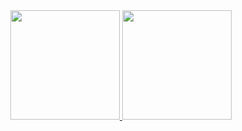 <div align='center'>
 
<a href="https://github.com/ClaudioRodri">
     <img height="175m" src="https://github-readme-stats.vercel.app/api?username=ClaudioRodri&show_icons=true&theme=midnight-purple&include_all_commits=true&count_private=true"/>
     <img height="175em" src="https://github-readme-stats.vercel.app/api/top-langs/?username=ClaudioRodri&layout=compact&langs_count=16&theme=midnight-purple"/><br>
 
 </div>
